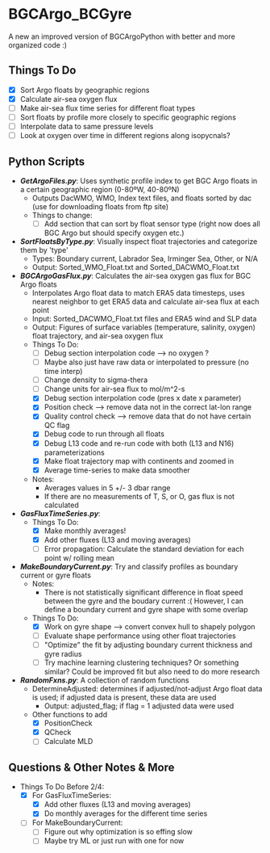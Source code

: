 # BGCArgo_BCGyre

A new an improved version of BGCArgoPython with better and more organized code :)

## Things To Do
- [X] Sort Argo floats by geographic regions
- [X] Calculate air-sea oxygen flux
- [ ] Make air-sea flux time series for different float types
- [ ] Sort floats by profile more closely to specific geographic regions
- [ ] Interpolate data to same pressure levels
- [ ] Look at oxygen over time in different regions along isopycnals?

## Python Scripts
- ***GetArgoFiles.py***: Uses synthetic profile index to get BGC Argo floats in a certain geographic region (0-80ºW, 40-80ºN)
  - Outputs DacWMO, WMO, Index text files, and floats sorted by dac (use for downloading floats from ftp site)
  - Things to change:
    - [ ] Add section that can sort by float sensor type (right now does all BGC Argo but should specify oxygen etc.)
- ***SortFloatsByType.py***: Visually inspect float trajectories and categorize them by 'type'
  - Types: Boundary current, Labrador Sea, Irminger Sea, Other, or N/A
  - Output: Sorted_WMO_<TYPE>Float.txt and Sorted_DACWMO_<TYPE>Float.txt
- ***BGCArgoGasFlux.py***: Calculates the air-sea oxygen gas flux for BGC Argo floats
  - Interpolates Argo float data to match ERA5 data timesteps, uses nearest neighbor to get ERA5 data and calculate air-sea flux at each point
  - Input: Sorted_DACWMO_<TYPE>Float.txt files and ERA5 wind and SLP data
  - Output: Figures of surface variables (temperature, salinity, oxygen) float trajectory, and air-sea oxygen flux
  - Things To Do:
    - [ ] Debug section interpolation code --> no oxygen ?
    - [ ] Maybe also just have raw data or interpolated to pressure (no time interp)
    - [ ] Change density to sigma-thera
    - [ ] Change units for air-sea flux to mol/m^2-s
    - [X] Debug section interpolation code (pres x date x parameter)
    - [X] Position check --> remove data not in the correct lat-lon range
    - [X] Quality control check --> remove data that do not have certain QC flag
    - [X] Debug code to run through all floats
    - [X] Debug L13 code and re-run code with both (L13 and N16) parameterizations
    - [X] Make float trajectory map with continents and zoomed in
    - [X] Average time-series to make data smoother
  - Notes:
    - Averages values in 5 +/- 3 dbar range
    - If there are no measurements of T, S, or O, gas flux is not calculated
- ***GasFluxTimeSeries.py***:
  - Things To Do:
    - [X] Make monthly averages!
    - [X] Add other fluxes (L13 and moving averages)
    - [ ] Error propagation: Calculate the standard deviation for each point w/ rolling mean
- ***MakeBoundaryCurrent.py***: Try and classify profiles as boundary current or gyre floats
  - Notes:
    - There is not statistically significant difference in float speed between the gyre and the boudary current :( However, I can define a boundary current and gyre shape with some overlap
  - Things To Do:
    - [X] Work on gyre shape --> convert convex hull to shapely polygon
    - [ ] Evaluate shape performance using other float trajectories
    - [ ] "Optimize" the fit by adjusting boundary current thickness and gyre radius
    - [ ] Try machine learning clustering techniques? Or something similar? Could be improved fit but also need to do more research
- ***RandomFxns.py***: A collection of random functions
  - DetermineAdjusted: determines if adjusted/not-adjust Argo float data is used; if adjusted data is present, these data are used
    - Output: adjusted_flag; if flag = 1 adjusted data were used
  - Other functions to add
    - [X] PositionCheck
    - [X] QCheck
    - [ ] Calculate MLD

## Questions & Other Notes & More
- Things To Do Before 2/4:
  - [X] For GasFluxTimeSeries:
    - [X] Add other fluxes (L13 and moving averages)
    - [X] Do monthly averages for the different time series
  - [ ] For MakeBoundaryCurrent:
    - [ ] Figure out why optimization is so effing slow
    - [ ] Maybe try ML or just run with one for now
